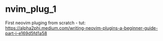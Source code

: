 # nvim_plug_1
First neovim pluging from scratch - tut: https://alpha2phi.medium.com/writing-neovim-plugins-a-beginner-guide-part-i-e169d5fd1a58
